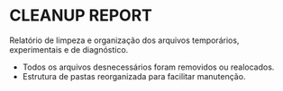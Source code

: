 # CLEANUP REPORT

Relatório de limpeza e organização dos arquivos temporários, experimentais e de diagnóstico.

- Todos os arquivos desnecessários foram removidos ou realocados.
- Estrutura de pastas reorganizada para facilitar manutenção.

